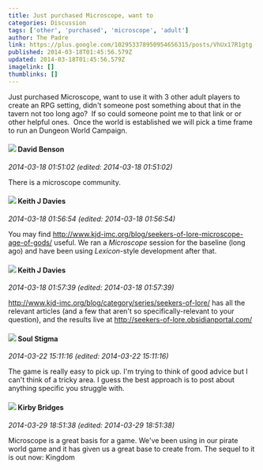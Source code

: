 ```yaml
---
title: Just purchased Microscope, want to
categories: Discussion
tags: ['other', 'purchased', 'microscope', 'adult']
author: The Padre
link: https://plus.google.com/102953378950954656315/posts/VhUx17R1gtg
published: 2014-03-18T01:45:56.579Z
updated: 2014-03-18T01:45:56.579Z
imagelink: []
thumblinks: []
---
```


Just purchased Microscope, want to use it with 3 other adult players to create an RPG setting, didn&#39;t someone post something about that in the tavern not too long ago?  If so could someone point me to that link or or other helpful ones.  Once the world is established we will pick a time frame to run an Dungeon World Campaign. 
<div id='comment z13swjeagqzyfpmhf04chltxawaftpxbnvc0k'>
  <h4><img src='{{site.baseurl}}//images/avatars/112061948037312301151_photo.jpg'> David Benson</h4>
      <p><cite>2014-03-18 01:51:02 (edited: 2014-03-18 01:51:02)</cite></p>
        <p>There is a microscope community.</p>
</div>
        

<div id='comment z13swjeagqzyfpmhf04chltxawaftpxbnvc0k'>
  <h4><img src='{{site.baseurl}}//images/avatars/112327884121702098831_photo.jpg'> Keith J Davies</h4>
      <p><cite>2014-03-18 01:56:54 (edited: 2014-03-18 01:56:54)</cite></p>
        <p>You may find <a href="http://www.kjd-imc.org/blog/seekers-of-lore-microscope-age-of-gods/" class="ot-anchor">http://www.kjd-imc.org/blog/seekers-of-lore-microscope-age-of-gods/</a> useful. We ran a <i>Microscope</i> session for the baseline (long ago) and have been using <i>Lexicon</i>-style development after that.</p>
</div>
        

<div id='comment z13swjeagqzyfpmhf04chltxawaftpxbnvc0k'>
  <h4><img src='{{site.baseurl}}//images/avatars/112327884121702098831_photo.jpg'> Keith J Davies</h4>
      <p><cite>2014-03-18 01:57:39 (edited: 2014-03-18 01:57:39)</cite></p>
        <p><a href="http://www.kjd-imc.org/blog/category/series/seekers-of-lore/" class="ot-anchor">http://www.kjd-imc.org/blog/category/series/seekers-of-lore/</a> has all the relevant articles (and a few that aren&#39;t so specifically-relevant to your question), and the results live at <a href="http://seekers-of-lore.obsidianportal.com/" class="ot-anchor">http://seekers-of-lore.obsidianportal.com/</a></p>
</div>
        

<div id='comment z13swjeagqzyfpmhf04chltxawaftpxbnvc0k'>
  <h4><img src='{{site.baseurl}}//images/avatars/111544129432437862475_photo.jpg'> Soul Stigma</h4>
      <p><cite>2014-03-22 15:11:16 (edited: 2014-03-22 15:11:16)</cite></p>
        <p>The game is really easy to pick up.  I&#39;m trying to think of good advice but I can&#39;t think of a tricky area.  I guess the best approach is to post about anything specific you struggle with.</p>
</div>
        

<div id='comment z13swjeagqzyfpmhf04chltxawaftpxbnvc0k'>
  <h4><img src='{{site.baseurl}}//images/avatars/115364619294761102138_photo.jpg'> Kirby Bridges</h4>
      <p><cite>2014-03-29 18:51:38 (edited: 2014-03-29 18:51:38)</cite></p>
        <p>Microscope is a great basis for a game. We&#39;ve been using in our pirate world game and it has given us a great base to create from. The sequel to it is out now: Kingdom</p>
</div>
        